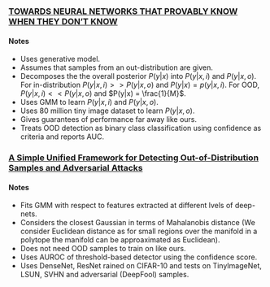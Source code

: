 ### [TOWARDS NEURAL NETWORKS THAT PROVABLY KNOW WHEN THEY DON’T KNOW](https://arxiv.org/pdf/1909.12180.pdf)
#### Notes 
- Uses generative model.
- Assumes that samples from an out-distribution are given.
- Decomposes the the overall posterior $P(y|x)$ into $P(y|x,i)$ and $P(y|x,o)$. For in-distribution $P(y|x,i) >> P(y|x,o)$ and $P(y|x) = p(y|x,i)$. For OOD, $P(y|x,i) << P(y|x,o)$ and $P(y|x) = \frac{1}{M}$.
- Uses GMM to learn $P(y|x,i)$ and $P(y|x,o)$.
- Uses 80 million tiny image dataset to learn $P(y|x,o)$.
- Gives guarantees of performance far away like ours.
- Treats OOD detection as binary class classification using confidence as criteria and reports AUC.

### [A Simple Unified Framework for Detecting Out-of-Distribution Samples and Adversarial Attacks](https://proceedings.neurips.cc/paper/2018/file/abdeb6f575ac5c6676b747bca8d09cc2-Paper.pdf)

#### Notes 
- Fits GMM with respect to features extracted at different lvels of deep-nets.
- Considers the closest Gaussian in terms of Mahalanobis distance (We consider Euclidean distance as for small regions over the manifold in a polytope the manifold can be approaximated as Euclidean).
- Does not need OOD samples to train on like ours.
- Uses AUROC of threshold-based detector using the confidence score.
- Uses DenseNet, ResNet rained on CIFAR-10 and tests on TinyImageNet, LSUN, SVHN and adversarial (DeepFool) samples.